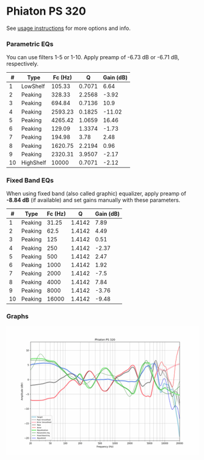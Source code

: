 # Phiaton PS 320
See [usage instructions](https://github.com/jaakkopasanen/AutoEq#usage) for more options and info.

### Parametric EQs
You can use filters 1-5 or 1-10. Apply preamp of -6.73 dB or -6.71 dB, respectively.

|   # | Type      |   Fc (Hz) |      Q |   Gain (dB) |
|-----|-----------|-----------|--------|-------------|
|   1 | LowShelf  |    105.33 | 0.7071 |        6.64 |
|   2 | Peaking   |    328.33 | 2.2568 |       -3.92 |
|   3 | Peaking   |    694.84 | 0.7136 |       10.9  |
|   4 | Peaking   |   2593.23 | 0.1825 |      -11.02 |
|   5 | Peaking   |   4265.42 | 1.0659 |       16.46 |
|   6 | Peaking   |    129.09 | 1.3374 |       -1.73 |
|   7 | Peaking   |    194.98 | 3.78   |        2.48 |
|   8 | Peaking   |   1620.75 | 2.2194 |        0.96 |
|   9 | Peaking   |   2320.31 | 3.9507 |       -2.17 |
|  10 | HighShelf |  10000    | 0.7071 |       -2.12 |

### Fixed Band EQs
When using fixed band (also called graphic) equalizer, apply preamp of **-8.84 dB** (if available) and set gains manually with these parameters.

|   # | Type    |   Fc (Hz) |      Q |   Gain (dB) |
|-----|---------|-----------|--------|-------------|
|   1 | Peaking |     31.25 | 1.4142 |        7.89 |
|   2 | Peaking |     62.5  | 1.4142 |        4.49 |
|   3 | Peaking |    125    | 1.4142 |        0.51 |
|   4 | Peaking |    250    | 1.4142 |       -2.37 |
|   5 | Peaking |    500    | 1.4142 |        2.47 |
|   6 | Peaking |   1000    | 1.4142 |        1.92 |
|   7 | Peaking |   2000    | 1.4142 |       -7.5  |
|   8 | Peaking |   4000    | 1.4142 |        7.84 |
|   9 | Peaking |   8000    | 1.4142 |       -3.76 |
|  10 | Peaking |  16000    | 1.4142 |       -9.48 |

### Graphs
![](./Phiaton%20PS%20320.png)
